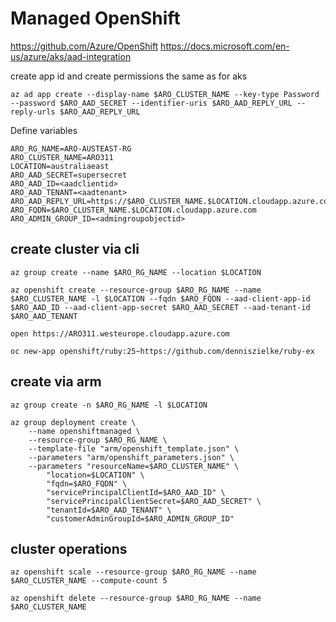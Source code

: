 # Managed OpenShift
https://github.com/Azure/OpenShift
https://docs.microsoft.com/en-us/azure/aks/aad-integration

create app id and create permissions the same as for aks
```
az ad app create --display-name $ARO_CLUSTER_NAME --key-type Password --password $ARO_AAD_SECRET --identifier-uris $ARO_AAD_REPLY_URL --reply-urls $ARO_AAD_REPLY_URL
```

Define variables
```
ARO_RG_NAME=ARO-AUSTEAST-RG
ARO_CLUSTER_NAME=ARO311
LOCATION=australiaeast
ARO_AAD_SECRET=supersecret
ARO_AAD_ID=<aadclientid>
ARO_AAD_TENANT=<aadtenant>
ARO_AAD_REPLY_URL=https://$ARO_CLUSTER_NAME.$LOCATION.cloudapp.azure.com/oauth2callback/Azure%20AD
ARO_FQDN=$ARO_CLUSTER_NAME.$LOCATION.cloudapp.azure.com
ARO_ADMIN_GROUP_ID=<admingroupobjectid>
```

## create cluster via cli
```
az group create --name $ARO_RG_NAME --location $LOCATION

az openshift create --resource-group $ARO_RG_NAME --name $ARO_CLUSTER_NAME -l $LOCATION --fqdn $ARO_FQDN --aad-client-app-id $ARO_AAD_ID --aad-client-app-secret $ARO_AAD_SECRET --aad-tenant-id $ARO_AAD_TENANT

open https://ARO311.westeurope.cloudapp.azure.com

oc new-app openshift/ruby:25~https://github.com/denniszielke/ruby-ex 
```

## create via arm
```
az group create -n $ARO_RG_NAME -l $LOCATION

az group deployment create \
    --name openshiftmanaged \
    --resource-group $ARO_RG_NAME \
    --template-file "arm/openshift_template.json" \
    --parameters "arm/openshift_parameters.json" \
    --parameters "resourceName=$ARO_CLUSTER_NAME" \
        "location=$LOCATION" \
        "fqdn=$ARO_FQDN" \
        "servicePrincipalClientId=$ARO_AAD_ID" \
        "servicePrincipalClientSecret=$ARO_AAD_SECRET" \
        "tenantId=$ARO_AAD_TENANT" \
        "customerAdminGroupId=$ARO_ADMIN_GROUP_ID"
```


## cluster operations
```
az openshift scale --resource-group $ARO_RG_NAME --name $ARO_CLUSTER_NAME --compute-count 5

az openshift delete --resource-group $ARO_RG_NAME --name $ARO_CLUSTER_NAME 
```